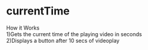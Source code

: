 # currentTime
How it Works <br>
1)Gets the current time of the playing video in seconds<br>
2)Displays a button after 10 secs of videoplay
